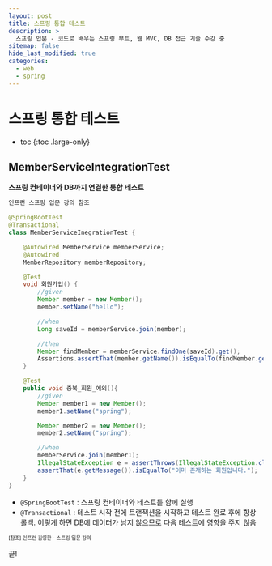 ```yaml
---
layout: post
title: 스프링 통합 테스트
description: >
  스프링 입문 - 코드로 배우는 스프링 부트, 웹 MVC, DB 접근 기술 수강 중
sitemap: false
hide_last_modified: true
categories:
  - web
  - spring
---
```


# 스프링 통합 테스트

* toc
{:toc .large-only}

## MemberServiceIntegrationTest

__스프링 컨테이너와 DB까지 연결한 통합 테스트__

```java
인프런 스프링 입문 강의 참조

@SpringBootTest
@Transactional
class MemberServiceInegrationTest {

    @Autowired MemberService memberService;
    @Autowired
    MemberRepository memberRepository;

    @Test
    void 회원가입() {
        //given
        Member member = new Member();
        member.setName("hello");

        //when
        Long saveId = memberService.join(member);

        //then
        Member findMember = memberService.findOne(saveId).get();
        Assertions.assertThat(member.getName()).isEqualTo(findMember.getName());
    }

    @Test
    public void 중복_회원_예외(){
        //given
        Member member1 = new Member();
        member1.setName("spring");

        Member member2 = new Member();
        member2.setName("spring");

        //when
        memberService.join(member1);
        IllegalStateException e = assertThrows(IllegalStateException.class, () -> memberService.join(member2));
        assertThat(e.getMessage()).isEqualTo("이미 존재하는 회원입니다.");
    }
}
```
- `@SpringBootTest` : 스프링 컨테이너와 테스트를 함께 실행
- `@Transactional` : 테스트 시작 전에 트랜잭션을 시작하고 테스트 완료 후에 항상 롤백. 이렇게 하면 DB에 데이터가 남지 않으므로 다음 테스트에 영향을 주지
않음



<span style="font-size:70%">[참조] 인프런 김영한 - 스프링 입문 강의</span>

끝!